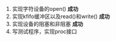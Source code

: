 1. 实现字符设备的open()
   **成功**
2. 实现kfifo缓冲区以及read()和write()
   **成功**
3. 实现设备的阻塞和非阻塞
   **成功**
4. 写测试程序，实现proc接口